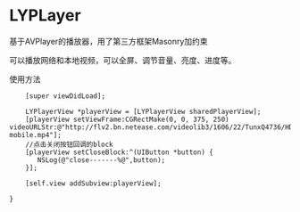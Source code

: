 # LYPLayer
基于AVPlayer的播放器，用了第三方框架Masonry加约束

可以播放网络和本地视频，可以全屏、调节音量、亮度、进度等。

使用方法

```- (void)viewDidLoad {
    [super viewDidLoad];
    
    LYPlayerView *playerView = [LYPlayerView sharedPlayerView];
    [playerView setViewFrame:CGRectMake(0, 0, 375, 250) videoURLStr:@"http://flv2.bn.netease.com/videolib3/1606/22/TunxQ4736/HD/TunxQ4736-mobile.mp4"];
    //点击关闭按钮回调的block
    [playerView setCloseBlock:^(UIButton *button) {
       NSLog(@"close-------%@",button);
    }];

    [self.view addSubview:playerView];
    
}
```

